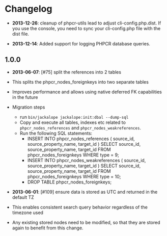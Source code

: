 Changelog
=========

* **2013-12-26**: cleanup of phpcr-utils lead to adjust cli-config.php.dist.
  If you use the console, you need to sync your cli-config.php file with the
  dist file.

* **2013-12-14**: Added support for logging PHPCR database queries.

1.0.0
-----

* **2013-06-07**: [#75] split the references into 2 tables
 * This splits the phpcr_nodes_foreignkeys into two separate tables
 * Improves performance and allows using native deferred FK capabilities in the future
 * Migration steps
   * run ``bin/jackalope jackalope:init:dbal --dump-sql``
   * Copy and execute all tables, indexes etc related to ``phpcr_nodes_references`` and ``phpcr_nodes_weakreferences``.
   * Run the following SQL statements:
     * INSERT INTO phpcr_nodes_references ( source_id, source_property_name, target_id )
       SELECT source_id, source_property_name, target_id FROM phpcr_nodes_foreignkeys WHERE type = 9;
     * INSERT INTO phpcr_nodes_weakreferences ( source_id, source_property_name, target_id )
       SELECT source_id, source_property_name, target_id FROM phpcr_nodes_foreignkeys WHERE type = 10;
     * DROP TABLE phpcr_nodes_foreignkeys;

* **2013-06-01**: [#109] ensure data is stored as UTC and returned in the default TZ
 * This enables consistent search query behavior regardless of the timezone used
 * Any existing stored nodes need to be modified, so that they are stored again
   to benefit from this change.

